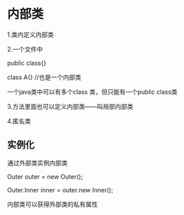 # 内部类

1.类内定义内部类

2.一个文件中

public class{}

class A{}		//也是一个内部类

一个java类中可以有多个class 类，但只能有一个public class类

3.方法里面也可以定义内部类——叫局部内部类

4.匿名类

## 实例化

通过外部类实例内部类

Outer  outer = new Outer();

Outer.Inner  inner = outer.new Inner();



内部类可以获得外部类的私有属性

 